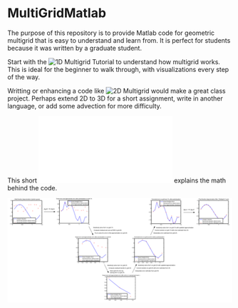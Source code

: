 # MultiGridMatlab

The purpose of this repository is to provide Matlab code for geometric multigrid that is easy to understand and learn from. It is perfect for students because it was written by a graduate student.

Start with the ![1D Multigrid Tutorial](1DMultigridTutorial/) to understand how multigrid works. This is ideal for the beginner to walk through, with visualizations every step of the way.

Writting or enhancing a code like ![2D Multigrid](2DMultigrid/.) would make a great class project. Perhaps extend 2D to 3D for a short assignment, write in another language, or add some advection for more difficulty.

This short ![PDF](images/NutshellMultigrid2.pdf) explains the math behind the code.

![alt tag](images/VcycleMedres.png)
